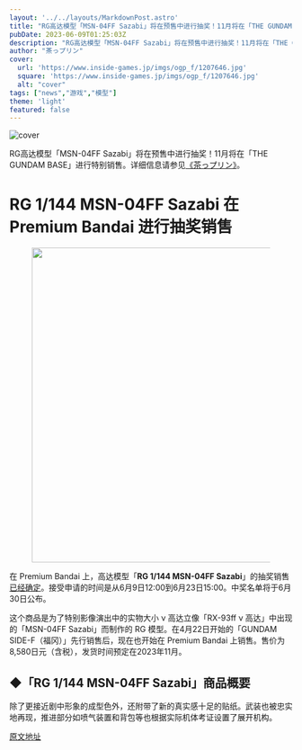 ```yaml
---
layout: '../../layouts/MarkdownPost.astro'
title: "RG高达模型「MSN-04FF Sazabi」将在预售中进行抽奖！11月将在「THE GUNDAM BASE」进行特别销售"
pubDate: 2023-06-09T01:25:03Z
description: "RG高达模型「MSN-04FF Sazabi」将在预售中进行抽奖！11月将在「THE GUNDAM BASE」进行特别销售"
author: "茶っプリン"
cover:
  url: 'https://www.inside-games.jp/imgs/ogp_f/1207646.jpg'
  square: 'https://www.inside-games.jp/imgs/ogp_f/1207646.jpg'
  alt: "cover"
tags: ["news","游戏","模型"]
theme: 'light'
featured: false
---
```


![cover](https://www.inside-games.jp/imgs/ogp_f/1207646.jpg)

RG高达模型「MSN-04FF Sazabi」将在预售中进行抽奖！11月将在「THE GUNDAM BASE」进行特别销售。详细信息请参见<a href="/author/10181/recent/%E8%8C%B6%E3%81%A3%E3%83%97%E3%83%AA%E3%83%B3">《茶っプリン》</a>。

# RG 1/144 MSN-04FF Sazabi 在 Premium Bandai 进行抽奖销售

<figure class="ctms-editor-image"><img src="https://www.inside-games.jp/imgs/zoom/1207637.jpg" class="inline-article-image" width="560" height="560"></figure>

<p>在 Premium Bandai 上，高达模型「<b>RG 1/144 MSN-04FF Sazabi</b>」的抽奖销售<a target="_blank" rel="noopener noreferrer nofollow" href="https://p-bandai.jp/item/item-1000192424/">已经确定</a>。接受申请的时间是从6月9日12:00到6月23日15:00。中奖名单将于6月30日公布。</p>

<p>这个商品是为了特别影像演出中的实物大小 ν 高达立像「RX-93ff ν 高达」中出现的「MSN-04FF Sazabi」而制作的 RG 模型。在4月22日开始的「GUNDAM SIDE-F（福冈）」先行销售后，现在也开始在 Premium Bandai 上销售。售价为8,580日元（含税），发货时间预定在2023年11月。</p>

## ◆「RG 1/144 MSN-04FF Sazabi」商品概要

<p>除了更接近剧中形象的成型色外，还附带了新的真实感十足的贴纸。武装也被忠实地再现，推进部分如喷气装置和背包等也根据实际机体考证设置了展开机构。</p>

  [原文地址](https://www.inside-games.jp/article/2023/06/09/146447.html)
